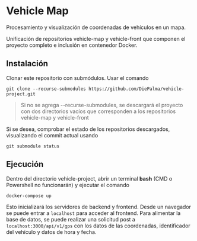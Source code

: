 # Vehicle Map

Procesamiento y visualización de coordenadas de vehículos en un mapa.

Unificación de repositorios vehicle-map y vehicle-front que componen el proyecto completo e inclusión en contenedor Docker.

## Instalación

Clonar este repositorio con submódulos. Usar el comando
  
```
git clone --recurse-submodules https://github.com/DiePalma/vehicle-project.git
```
 > Si no se agrega --recurse-submodules, se descargará el proyecto
> con dos directorios vacíos que corresponden a los repositorios vehicle-map y vehicle-front

Si se desea, comprobar el estado de los repositorios descargados, visualizando el commit actual usando 
```
git submodule status
```

## Ejecución

Dentro del directorio vehicle-project, abrir un terminal **bash** (CMD o Powershell no funcionarán) y ejecutar el comando 

```
docker-compose up
```

Esto inicializará los servidores de backend y frontend. Desde un navegador se puede entrar a ```localhost``` para acceder al frontend.
Para alimentar la base de datos, se puede realizar una solicitud post a ```localhost:3000/api/v1/gps``` con los datos de las coordenadas, identificador del vehículo y datos de hora y fecha.
